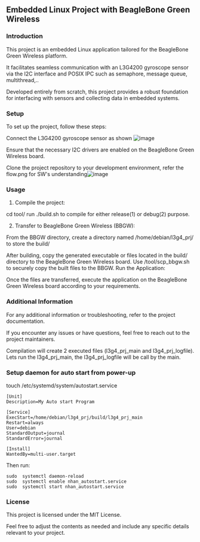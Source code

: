 ## Embedded Linux Project with BeagleBone Green Wireless

### Introduction

This project is an embedded Linux application tailored for the BeagleBone Green Wireless platform. 

It facilitates seamless communication with an L3G4200 gyroscope sensor via the I2C interface and POSIX IPC such as semaphore, message queue, multithread,.. 

Developed entirely from scratch, this project provides a robust foundation for interfacing with sensors and collecting data in embedded systems.

### Setup

To set up the project, follow these steps:

Connect the L3G4200 gyroscope sensor as shown ![image](https://github.com/longnhan/BBGW-L3G4200D/assets/87537318/648163e7-491c-4d44-9570-eb02f9d98a7a)


Ensure that the necessary I2C drivers are enabled on the BeagleBone Green Wireless board.

Clone the project repository to your development environment, refer the flow.png for SW's understanding![image](https://github.com/longnhan/BBGW-L3G4200D/assets/87537318/f1a9deba-ad4c-49f7-8af4-5fdef5f595ae)


### Usage

1) Compile the project:

cd tool/
run ./build.sh to compile for either release(1) or debug(2) purpose.

2) Transfer to BeagleBone Green Wireless (BBGW):

From the BBGW directory, create a directory named /home/debian/l3g4_prj/ to store the build/

After building, copy the generated executable or files located in the build/ directory to the BeagleBone Green Wireless board.
Use /tool/scp_bbgw.sh to securely copy the built files to the BBGW.
Run the Application:

Once the files are transferred, execute the application on the BeagleBone Green Wireless board according to your requirements.

### Additional Information

For any additional information or troubleshooting, refer to the project documentation.

If you encounter any issues or have questions, feel free to reach out to the project maintainers.

Compilation will create 2 executed files (l3g4_prj_main and l3g4_prj_logfile). Lets run the l3g4_prj_main, the l3g4_prj_logfile will be call by the main.

### Setup daemon for auto start from power-up
touch  /etc/systemd/system/autostart.service

    [Unit]
    Description=My Auto start Program

    [Service]
    ExecStart=/home/debian/l3g4_prj/build/l3g4_prj_main
    Restart=always
    User=debian
    StandardOutput=journal
    StandardError=journal

    [Install]
    WantedBy=multi-user.target

Then run:

    sudo  systemctl daemon-reload
    sudo  systemctl enable nhan_autostart.service
    sudo  systemctl start nhan_autostart.service


### License

This project is licensed under the MIT License.

Feel free to adjust the contents as needed and include any specific details relevant to your project.
